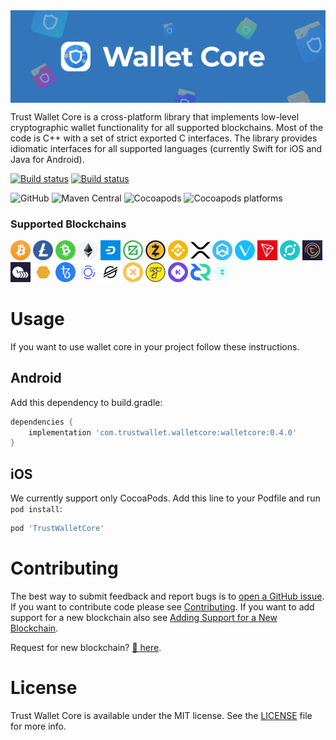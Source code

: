 <img src="docs/banner.png" align="center" title="Trust logo">

Trust Wallet Core is a cross-platform library that implements low-level cryptographic wallet functionality for all supported blockchains. Most of the code is C++ with a set of strict exported C interfaces. The library provides idiomatic interfaces for all supported languages (currently Swift for iOS and Java for Android).

[![Build status](https://dev.azure.com/TrustWallet/Trust%20Wallet%20Core/_apis/build/status/Wallet%20Core%20iOS)](https://dev.azure.com/TrustWallet/Trust%20Wallet%20Core/_build/latest?definitionId=13)
[![Build status](https://dev.azure.com/TrustWallet/Trust%20Wallet%20Core/_apis/build/status/Wallet%20Core%20Android)](https://dev.azure.com/TrustWallet/Trust%20Wallet%20Core/_build/latest?definitionId=11)

![GitHub](https://img.shields.io/github/license/TrustWallet/wallet-core.svg)
![Maven Central](https://img.shields.io/maven-central/v/com.trustwallet.walletcore/walletcore.svg)
![Cocoapods](https://img.shields.io/cocoapods/v/TrustWalletCore.svg)
![Cocoapods platforms](https://img.shields.io/cocoapods/p/TrustWalletCore.svg)

### Supported Blockchains

<a href="https://bitcoin.org" target="_blank"><img src="https://raw.githubusercontent.com/TrustWallet/tokens/master/coins/0.png" width="32" /></a>
<a href="https://litecoin.org/" target="_blank"><img src="https://raw.githubusercontent.com/TrustWallet/tokens/master/coins/2.png" width="32" /></a>
<a href="https://www.bitcoincash.org/" target="_blank"><img src="https://raw.githubusercontent.com/TrustWallet/tokens/master/coins/145.png" width="32" /></a>
<a href="https://ethereum.org/" target="_blank"><img src="https://raw.githubusercontent.com/TrustWallet/tokens/master/coins/60.png" width="32" /></a>
<a href="https://www.dash.org/" target="_blank"><img src="https://raw.githubusercontent.com/TrustWallet/tokens/master/coins/5.png" width="32" /></a>
<a href="https://zcoin.io/" target="_blank"><img src="https://raw.githubusercontent.com/TrustWallet/tokens/master/coins/136.png" width="32" /></a>
<a href="https://z.cash/" target="_blank"><img src="https://raw.githubusercontent.com/TrustWallet/tokens/master/coins/133.png" width="32" /></a>
<a href="https://testnet.binance.org" target="_blank"><img src="https://raw.githubusercontent.com/TrustWallet/tokens/master/coins/714.png" width="32" /></a>
<a href="https://ripple.com/" target="_blank"><img src="https://raw.githubusercontent.com/TrustWallet/tokens/master/coins/144.png" width="32" /></a>
<a href="https://wanchain.org/" target="_blank"><img src="https://raw.githubusercontent.com/TrustWallet/tokens/master/coins/5718350.png" width="32" /></a>
<a href="https://www.vechain.org/" target="_blank"><img src="https://raw.githubusercontent.com/TrustWallet/tokens/master/coins/818.png" width="32" /></a>
<a href="https://tron.network/" target="_blank"><img src="https://raw.githubusercontent.com/TrustWallet/tokens/master/coins/195.png" width="32" /></a>
<a href="https://icon.foundation/" target="_blank"><img src="https://raw.githubusercontent.com/TrustWallet/tokens/master/coins/74.png" width="32" /></a>
<a href="https://tomochain.com/" target="_blank"><img src="https://raw.githubusercontent.com/TrustWallet/tokens/master/coins/889.png" width="32" /></a>
<a href="https://gochain.io/" target="_blank"><img src="https://raw.githubusercontent.com/TrustWallet/tokens/master/coins/6060.png" width="32" /></a>
<a href="https://nimiq.com/" target="_blank"><img src="https://raw.githubusercontent.com/TrustWallet/tokens/master/coins/242.png" width="32" /></a>
<a href="https://tezos.com/" target="_blank"><img src="https://raw.githubusercontent.com/TrustWallet/tokens/master/coins/1729.png" width="32" /></a>
<a href="https://aion.network/" target="_blank"><img src="https://raw.githubusercontent.com/TrustWallet/tokens/master/coins/425.png" width="32" /></a>
<a href="https://www.stellar.org/" target="_blank"><img src="https://raw.githubusercontent.com/TrustWallet/tokens/master/coins/148.png" width="32" /></a>
<a href="https://poa.network/xdai" target="_blank"><img src="https://raw.githubusercontent.com/TrustWallet/tokens/master/coins/700.png" width="32" /></a>
<a href="https://thundercore.com" target="_blank"><img src="https://raw.githubusercontent.com/TrustWallet/tokens/master/coins/1001.png" width="32" /></a>
<a href="https://kinecosystem.org/" target="_blank"><img src="https://raw.githubusercontent.com/TrustWallet/tokens/master/coins/2017.png" width="32" /></a>
<a href="https://decred.org/" target="_blank"><img src="https://raw.githubusercontent.com/TrustWallet/tokens/master/coins/42.png" width="32" /></a>
<a href="https://www.thetatoken.org/" target="_blank"><img src="https://raw.githubusercontent.com/TrustWallet/tokens/master/coins/500.png" width="32" /></a>

# Usage

If you want to use wallet core in your project follow these instructions.

## Android

Add this dependency to build.gradle:

```groovy
dependencies {
    implementation 'com.trustwallet.walletcore:walletcore:0.4.0'
}
```

## iOS

We currently support only CocoaPods. Add this line to your Podfile and run `pod install`:

```ruby
pod 'TrustWalletCore'
```

# Contributing

The best way to submit feedback and report bugs is to [open a GitHub issue](https://github.com/TrustWallet/wallet-core/issues/new). If you want to contribute code please see [Contributing](docs/Contributing.md). If you want to add support for a new blockchain also see [Adding Support for a New Blockchain](https://github.com/TrustWallet/wallet-core/wiki/Adding-Support-for-a-New-Blockchain).

Request for new blockchain? [🚀 here](https://github.com/TrustWallet/wallet-core/issues/new?template=new_blockchain.md&title=Add+support+for).

# License

Trust Wallet Core is available under the MIT license. See the [LICENSE](LICENSE) file for more info.
